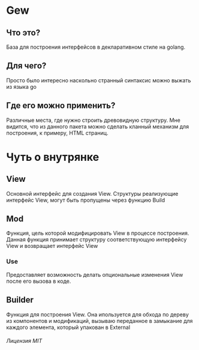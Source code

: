 # Gew

## Что это?

База для построения интерфейсов в декларативном стиле на golang.

## Для чего?

Просто было интересно наскольно странный синтаксис можно выжать из языка go

## Где его можно применить?

Различные места, где нужно строить древовидную структуру. Мне видится, что из данного пакета можно сделать кланный механизм для построения, к примеру, HTML страниц.

# Чуть о внутрянке

## View

Основной интерфейс для создания View.
Структуры реализующие интерфейс View, могут быть пропущены через функцию Build

## Mod

Функция, цель которой модифицировать View в процессе построения.
Данная функция принимает структуру соответствующую интерфейсу View
и возвращает интерфейс View

### Use

Предоставляет возможность делать опциональные изменения View после
его вызова в коде.

## Builder 

Функция для построения View. Она ипользуется для обхода по дереву из компонентов и модификаций, вызываю переданное в замыкание для каждого элемента, который упакован в External

###### Лицензия MIT
